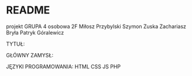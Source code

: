 # README
projekt
GRUPA 4 osobowa 
2F
Miłosz Przybylski 
Szymon Zuska
Zachariasz Bryła 
Patryk Góralewicz

TYTUŁ:



GŁÓWNY ZAMYSŁ:



JĘZYKI PROGRAMOWANIA:
HTML
CSS
JS
PHP
